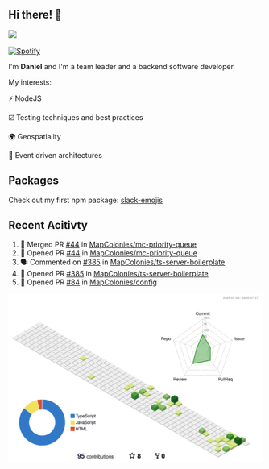 ## Hi there! 👋

<p>
  <img src="https://github-readme-stats.vercel.app/api?username=syncush&theme=tokyonight">
</p>

[![Spotify](https://novatorem-rust.vercel.app/api/spotify)](https://open.spotify.com/user/syncush)

I'm **Daniel** and I'm a team leader and a backend software developer.

My interests:

⚡ NodeJS

☑️ Testing techniques and best practices

🌍 Geospatiality

🧠 Event driven architectures

## Packages
Check out my first npm package: [slack-emojis](https://www.npmjs.com/package/slack-emojis)

## Recent Acitivty
<!--START_SECTION:activity-->
1. 🎉 Merged PR [#44](https://github.com/MapColonies/mc-priority-queue/pull/44) in [MapColonies/mc-priority-queue](https://github.com/MapColonies/mc-priority-queue)
2. 💪 Opened PR [#44](https://github.com/MapColonies/mc-priority-queue/pull/44) in [MapColonies/mc-priority-queue](https://github.com/MapColonies/mc-priority-queue)
3. 🗣 Commented on [#385](https://github.com/MapColonies/ts-server-boilerplate/pull/385#issuecomment-3113231265) in [MapColonies/ts-server-boilerplate](https://github.com/MapColonies/ts-server-boilerplate)
4. 💪 Opened PR [#385](https://github.com/MapColonies/ts-server-boilerplate/pull/385) in [MapColonies/ts-server-boilerplate](https://github.com/MapColonies/ts-server-boilerplate)
5. 💪 Opened PR [#84](https://github.com/MapColonies/config/pull/84) in [MapColonies/config](https://github.com/MapColonies/config)
<!--END_SECTION:activity-->

![contrib](./profile-3d-contrib/profile-green-animate.svg)
